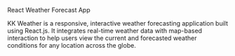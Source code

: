 React Weather Forecast App

KK Weather is a responsive, interactive weather forecasting application built using React.js. It integrates real-time weather data with map-based interaction to help users view the current and forecasted weather conditions for any location across the globe.
